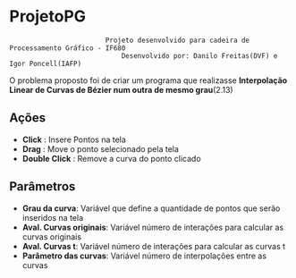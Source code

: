 ﻿# ProjetoPG
                            Projeto desenvolvido para cadeira de Processamento Gráfico - IF680
                                Desenvolvido por: Danilo Freitas(DVF) e Igor Poncell(IAFP)
                                  
                            

   O problema proposto foi de criar um programa que realizasse **Interpolação Linear de Curvas de Bézier num outra de mesmo grau**(2.13)

## Ações

- **Click** : Insere Pontos na tela
- **Drag** : Move o ponto selecionado pela tela
- **Double Click** : Remove a curva do ponto clicado

## Parâmetros 

- **Grau da curva**: Variável que define a quantidade de pontos que serão inseridos na tela
- **Aval. Curvas originais**: Variável número de interações para calcular as curvas originais
- **Aval. Curvas t**: Variável número de interações para calcular as curvas t
- **Parâmetro das curvas**: Variável número de interpolações entre as curvas
